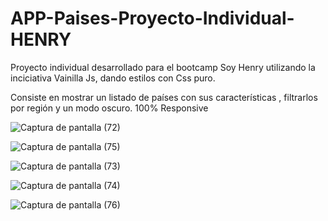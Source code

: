 # APP-Paises-Proyecto-Individual-HENRY

Proyecto individual desarrollado para el bootcamp Soy Henry utilizando la inciciativa Vainilla Js, dando estilos con Css puro.

Consiste en mostrar un listado de países con sus características , filtrarlos por región y un modo oscuro. 100% Responsive

![Captura de pantalla (72)](https://user-images.githubusercontent.com/97048366/198297350-9dd3e5a3-0acf-4e3c-a4a2-9e4cf03113d4.png)

![Captura de pantalla (75)](https://user-images.githubusercontent.com/97048366/198297403-2b51c445-4662-4de3-a624-8156517ce5d3.png)

![Captura de pantalla (73)](https://user-images.githubusercontent.com/97048366/198297378-a986282c-8861-4453-b1b5-2ab801a5050b.png)

![Captura de pantalla (74)](https://user-images.githubusercontent.com/97048366/198297390-5b2d9b71-3e1f-4aa2-b1df-e23fb1242dfb.png)

![Captura de pantalla (76)](https://user-images.githubusercontent.com/97048366/198297542-9882a6ae-8472-4b2a-a6df-0c691e83eacc.png)
